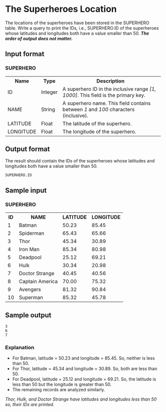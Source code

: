 # The Superheroes Location

The locations of the superheroes have been stored in the SUPERHERO table. Write a query to print the IDs, i.e., SUPERHERO.ID of the superheroes whose latitudes and longitudes both have a value smaller than 50. ***The order of output does not matter.***

## Input format

### SUPERHERO

<table>
	<tbody>
		<tr>
			<th>Name</th>
			<th>Type</th>
			<th>Description</th>
		</tr>
		<tr>
			<td>ID</td>
			<td>Integer</td>
			<td>A superhero ID in the inclusive range <em>[1, 1000]</em>. This&nbsp;field is the primary key.</td>
		</tr>
		<tr>
			<td>NAME</td>
			<td>String</td>
			<td>A superhero name. This field contains between <em>1</em> and <em>100</em> characters (inclusive).</td>
		</tr>
		<tr>
			<td>LATITUDE</td>
			<td>Float</td>
			<td>The latitude of the superhero.</td>
		</tr>
		<tr>
			<td>LONGITUDE</td>
			<td>Float</td>
			<td>The longitude of the superhero.</td>
		</tr>
	</tbody>
</table>


## Output format

The result should contain the IDs of the superheroes whose latitudes and longitudes both have a value smaller than 50.

    SUPERHERO.ID

## Sample input

### SUPERHERO

<table>
	<tbody>
		<tr>
			<th>ID</th>
			<th>NAME</th>
			<th>LATITUDE</th>
			<th>LONGITUDE</th>
		</tr>
		<tr>
			<td>1</td>
			<td>Batman</td>
			<td>50.23</td>
			<td>85.45</td>
		</tr>
		<tr>
			<td>2</td>
			<td>Spiderman</td>
			<td>65.43</td>
			<td>65.66</td>
		</tr>
		<tr>
			<td>3</td>
			<td>Thor</td>
			<td>45.34</td>
			<td>30.89</td>
		</tr>
		<tr>
			<td>4</td>
			<td>Iron Man</td>
			<td>85.34</td>
			<td>80.98</td>
		</tr>
		<tr>
			<td>5</td>
			<td>Deadpool</td>
			<td>25.12</td>
			<td>69.21</td>
		</tr>
		<tr>
			<td>6</td>
			<td>Hulk</td>
			<td>30.34</td>
			<td>20.98</td>
		</tr>
		<tr>
			<td>7</td>
			<td>Doctor Strange</td>
			<td>40.45</td>
			<td>40.56</td>
		</tr>
		<tr>
			<td>8</td>
			<td>Captain America</td>
			<td>70.00</td>
			<td>75.32</td>
		</tr>
		<tr>
			<td>9</td>
			<td>Avengers</td>
			<td>81.32</td>
			<td>90.84</td>
		</tr>
		<tr>
			<td>10</td>
			<td>Superman</td>
			<td>85.32</td>
			<td>45.78</td>
		</tr>
	</tbody>
</table>


## Sample output

    3
    6
    7

### Explanation

- For Batman, latitude = 50.23 and longitude = 85.45. So, neither is less than 50. 
- For Thor, latitude = 45.34 and longitude = 30.89. So, both are less than 50.
- For Deadpool, latitude = 25.12 and longitude = 69.21. So, the latitude is less than 50 but the longitude is greater than 50.
- The remaining records are analyzed similarly.

*Thor, Hulk, and Doctor Strange have latitudes and longitudes less than 50 so, their IDs are printed.*

